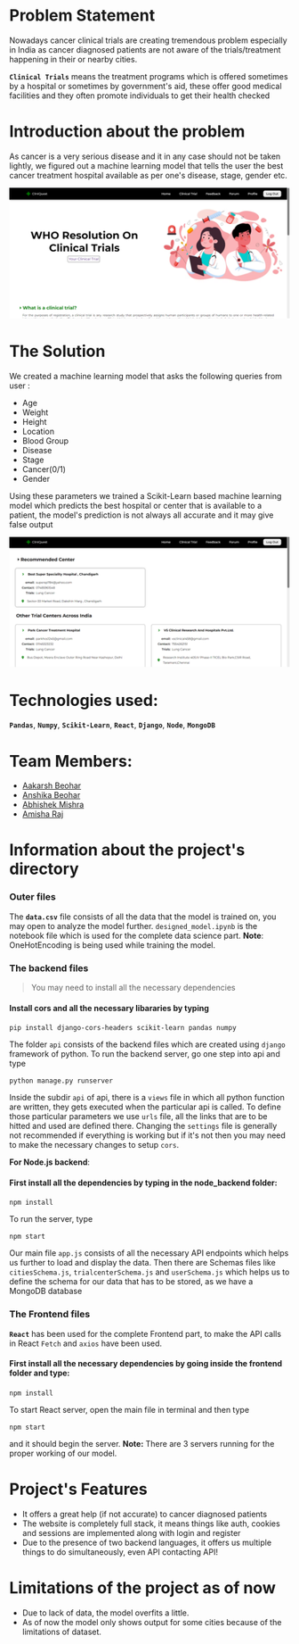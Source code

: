 # Problem Statement
Nowadays cancer clinical trials are creating tremendous problem especially in India as cancer diagnosed patients are not aware of the trials/treatment happening in their or nearby cities.

**`Clinical Trials`** means the treatment programs which is offered sometimes by a hospital or sometimes by government's aid, these offer good medical facilities and they often promote individuals to get their health checked

# Introduction about the problem
As cancer is a very serious disease and it in any case should not be taken lightly, we figured out a machine learning model that tells the user the best cancer treatment hospital available as per one's disease, stage, gender etc.

<img src="./assets/home_page.png" >

# The Solution
We created a machine learning model that asks the following queries from user :
* Age
* Weight
* Height
* Location
* Blood Group
* Disease
* Stage
* Cancer(0/1)
* Gender

Using these parameters we trained a Scikit-Learn based machine learning model which predicts the best hospital or center that is available to a patient, the model's prediction is not always all accurate and it may give false output


<img src="./assets/clinical_trial.png" >

# Technologies used:
**`Pandas`**, **`Numpy`**,  **`Scikit-Learn`**, **`React`**, **`Django`**, **`Node`**, **`MongoDB`**

# Team Members:
* [Aakarsh Beohar](https://github.com/aakarsh-2004)
* [Anshika Beohar](https://github.com/anshika-b)
* [Abhishek Mishra](https://github.com/AbhiMishra-24)
* [Amisha Raj](https://github.com/amisha2208)

# Information about the project's directory

### Outer files
The **`data.csv`** file consists of all the data that the model is trained on, you may open to analyze the model further. 
`designed_model.ipynb` is the notebook file which is used for the complete data science part.
**Note**: OneHotEncoding is being used while training the model.

### The backend files
> You may need to install all the necessary dependencies

#### Install cors and all the necessary libararies by typing
```
pip install django-cors-headers scikit-learn pandas numpy
```
  
The folder `api` consists of the backend files which are created using `django` framework of python. 
To run the backend server, go one step into api and type

```
python manage.py runserver
```

Inside the subdir `api` of api, there is a `views` file in which all python function are written, they gets executed when the particular api is called.
To define those particular parameters we use `urls` file, all the links that are to be hitted and used are defined there.
Changing the `settings` file is generally not recommended if everything is working but if it's not then you may need to make the necessary changes to setup `cors`.


**For Node.js backend**:
#### First install all the dependencies by typing in the node_backend folder:
```
npm install
```

To run the server, type
```
npm start
```
Our main file `app.js` consists of all the necessary API endpoints which helps us further to load and display the data.
Then there are Schemas files like `citiesSchema.js`, `trialcenterSchema.js` and `userSchema.js` which helps us to define the schema for our data that has to be stored, as we have a MongoDB database



### The Frontend files
**`React`** has been used for the complete Frontend part, to make the API calls in React `Fetch` and `axios` have been used.

#### First install all the necessary dependencies by going inside the frontend folder and type:

```
npm install
```

To start React server, open the main file in terminal and then type
```
npm start
```
and it should begin the server.
**Note:** There are 3 servers running for the proper working of our model.

# Project's Features
* It offers a great help (if not accurate) to cancer diagnosed patients
* The website is completely full stack, it means things like auth, cookies and sessions are implemented along with login and register
* Due to the presence of two backend languages, it offers us multiple things to do simultaneously, even API contacting API!

# Limitations of the project as of now
* Due to lack of data, the model overfits a little.
* As of now the model only shows output for some cities because of the limitations of dataset.
